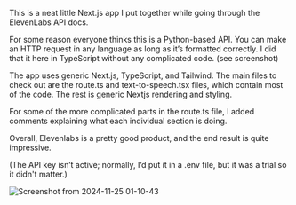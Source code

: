 This is a neat little Next.js app I put together while going through the ElevenLabs API docs.

For some reason everyone thinks this is a Python-based API. You can make an HTTP request in any language as long as it’s formatted correctly. I did that it here in TypeScript without any complicated code. 
(see screenshot)

The app uses generic Next.js, TypeScript, and Tailwind. The main files to check out are the route.ts and text-to-speech.tsx files, which contain most of the code. The rest is generic Nextjs rendering and styling.

For some of the more complicated parts in the route.ts file, I added comments explaining what each individual section is doing.

Overall, Elevenlabs is a pretty good product, and the end result is quite impressive.

(The API key isn’t active; normally, I’d put it in a .env file, but it was a trial so it didn't matter.)



![Screenshot from 2024-11-25 01-10-43](https://github.com/user-attachments/assets/551c488b-759d-4552-a901-3ab626a61d56)
